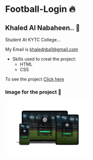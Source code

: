  # Football-Login :fire:
## Khaled Al Nabaheen.. :bust_in_silhouette:

Student At KYTC College...

My Email is khalednba1@gmail.com

* Skills used to creat the project:
  * HTML
  * CSS
 
To see the project [Click here](https://khaledaref.github.io/football-project/)

### Image for the project :rose:

<img src ="img/smartmockups_kvjqa5ng.jpg" width="270px" heighet="270px">













